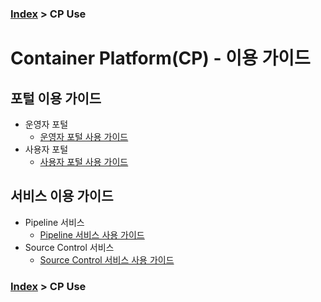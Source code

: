 ### [Index](https://github.com/PaaS-TA/Guide-eng/blob/master/README.md) > CP Use
# Container Platform(CP) - 이용 가이드

## 포털 이용 가이드
- 운영자 포털
  + [운영자 포털 사용 가이드](portal/container-platform-admin-portal-guide.md)
- 사용자 포털
  + [사용자 포털 사용 가이드](portal/container-platform-user-portal-guide.md) 

## 서비스 이용 가이드
- Pipeline 서비스
  + [Pipeline 서비스 사용 가이드](pipeline/paas-ta-container-platform-pipeline-use-guide.md)
- Source Control 서비스
  + [Source Control 서비스 사용 가이드](source-control/paas-ta-container-platform-source-control-use-guide.md)

### [Index](https://github.com/PaaS-TA/Guide-eng/blob/master/README.md) > CP Use